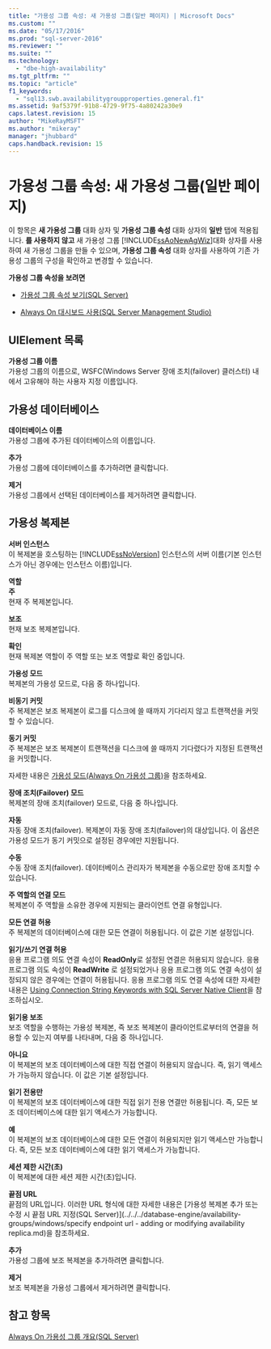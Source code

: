 ```yaml
---
title: "가용성 그룹 속성: 새 가용성 그룹(일반 페이지) | Microsoft Docs"
ms.custom: ""
ms.date: "05/17/2016"
ms.prod: "sql-server-2016"
ms.reviewer: ""
ms.suite: ""
ms.technology: 
  - "dbe-high-availability"
ms.tgt_pltfrm: ""
ms.topic: "article"
f1_keywords: 
  - "sql13.swb.availabilitygroupproperties.general.f1"
ms.assetid: 9af5379f-91b8-4729-9f75-4a80242a30e9
caps.latest.revision: 15
author: "MikeRayMSFT"
ms.author: "mikeray"
manager: "jhubbard"
caps.handback.revision: 15
---
```

# 가용성 그룹 속성: 새 가용성 그룹(일반 페이지)
  이 항목은 **새 가용성 그룹** 대화 상자 및 **가용성 그룹 속성** 대화 상자의 **일반** 탭에 적용됩니다.  **를 사용하지 않고** 새 가용성 그룹 [!INCLUDE[ssAoNewAgWiz](../../../includes/ssaonewagwiz-md.md)]대화 상자를 사용하여 새 가용성 그룹을 만들 수 있으며, **가용성 그룹 속성** 대화 상자를 사용하여 기존 가용성 그룹의 구성을 확인하고 변경할 수 있습니다.  
  
 **가용성 그룹 속성을 보려면**  
  
-   [가용성 그룹 속성 보기&#40;SQL Server&#41;](../../../database-engine/availability-groups/windows/view-availability-group-properties-sql-server.md)  
  
-   [Always On 대시보드 사용&#40;SQL Server Management Studio&#41;](../../../database-engine/availability-groups/windows/use-the-always-on-dashboard-sql-server-management-studio.md)  
  
## UIElement 목록  
 **가용성 그룹 이름**  
 가용성 그룹의 이름으로, WSFC(Windows Server 장애 조치(failover) 클러스터) 내에서 고유해야 하는 사용자 지정 이름입니다.  
  
## 가용성 데이터베이스  
 **데이터베이스 이름**  
 가용성 그룹에 추가된 데이터베이스의 이름입니다.  
  
 **추가**  
 가용성 그룹에 데이터베이스를 추가하려면 클릭합니다.  
  
 **제거**  
 가용성 그룹에서 선택된 데이터베이스를 제거하려면 클릭합니다.  
  
## 가용성 복제본  
 **서버 인스턴스**  
 이 복제본을 호스팅하는 [!INCLUDE[ssNoVersion](../../../includes/ssnoversion-md.md)] 인스턴스의 서버 이름(기본 인스턴스가 아닌 경우에는 인스턴스 이름)입니다.  
  
 **역할**  
 **주**  
 현재 주 복제본입니다.  
  
 **보조**  
 현재 보조 복제본입니다.  
  
 **확인**  
 현재 복제본 역할이 주 역할 또는 보조 역할로 확인 중입니다.  
  
 **가용성 모드**  
 복제본의 가용성 모드로,  다음 중 하나입니다.  
  
 **비동기 커밋**  
 주 복제본은 보조 복제본이 로그를 디스크에 쓸 때까지 기다리지 않고 트랜잭션을 커밋할 수 있습니다.  
  
 **동기 커밋**  
 주 복제본은 보조 복제본이 트랜잭션을 디스크에 쓸 때까지 기다렸다가 지정된 트랜잭션을 커밋합니다.  
  
 자세한 내용은 [가용성 모드&#40;Always On 가용성 그룹&#41;](../../../database-engine/availability-groups/windows/availability-modes-always-on-availability-groups.md)을 참조하세요.  
  
 **장애 조치(Failover) 모드**  
 복제본의 장애 조치(failover) 모드로, 다음 중 하나입니다.  
  
 **자동**  
 자동 장애 조치(failover). 복제본이 자동 장애 조치(failover)의 대상입니다. 이 옵션은 가용성 모드가 동기 커밋으로 설정된 경우에만 지원됩니다.  
  
 **수동**  
 수동 장애 조치(failover). 데이터베이스 관리자가 복제본을 수동으로만 장애 조치할 수 있습니다.  
  
 **주 역할의 연결 모드**  
 복제본이 주 역할을 소유한 경우에 지원되는 클라이언트 연결 유형입니다.  
  
 **모든 연결 허용**  
 주 복제본의 데이터베이스에 대한 모든 연결이 허용됩니다. 이 값은 기본 설정입니다.  
  
 **읽기/쓰기 연결 허용**  
 응용 프로그램 의도 연결 속성이 **ReadOnly**로 설정된 연결은 허용되지 않습니다. 응용 프로그램 의도 속성이 **ReadWrite** 로 설정되었거나 응용 프로그램 의도 연결 속성이 설정되지 않은 경우에는 연결이 허용됩니다. 응용 프로그램 의도 연결 속성에 대한 자세한 내용은 [Using Connection String Keywords with SQL Server Native Client](../../../relational-databases/native-client/applications/using-connection-string-keywords-with-sql-server-native-client.md)을 참조하십시오.  
  
 **읽기용 보조**  
 보조 역할을 수행하는 가용성 복제본,  즉 보조 복제본이 클라이언트로부터의 연결을 허용할 수 있는지 여부를 나타내며,  다음 중 하나입니다.  
  
 **아니요**  
 이 복제본의 보조 데이터베이스에 대한 직접 연결이 허용되지 않습니다. 즉, 읽기 액세스가 가능하지 않습니다. 이 값은 기본 설정입니다.  
  
 **읽기 전용만**  
 이 복제본의 보조 데이터베이스에 대한 직접 읽기 전용 연결만 허용됩니다. 즉, 모든 보조 데이터베이스에 대한 읽기 액세스가 가능합니다.  
  
 **예**  
 이 복제본의 보조 데이터베이스에 대한 모든 연결이 허용되지만 읽기 액세스만 가능합니다. 즉, 모든 보조 데이터베이스에 대한 읽기 액세스가 가능합니다.  
  
 **세션 제한 시간(초)**  
 이 복제본에 대한 세션 제한 시간(초)입니다.  
  
 **끝점 URL**  
 끝점의 URL입니다. 이러한 URL 형식에 대한 자세한 내용은 [가용성 복제본 추가 또는 수정 시 끝점 URL 지정&#40;SQL Server&#41;](../../../database-engine/availability-groups/windows/specify endpoint url - adding or modifying availability replica.md)을 참조하세요.  
  
 **추가**  
 가용성 그룹에 보조 복제본을 추가하려면 클릭합니다.  
  
 **제거**  
 보조 복제본을 가용성 그룹에서 제거하려면 클릭합니다.  
  
## 참고 항목  
 [Always On 가용성 그룹 개요&#40;SQL Server&#41;](../../../database-engine/availability-groups/windows/overview-of-always-on-availability-groups-sql-server.md)  
  
  